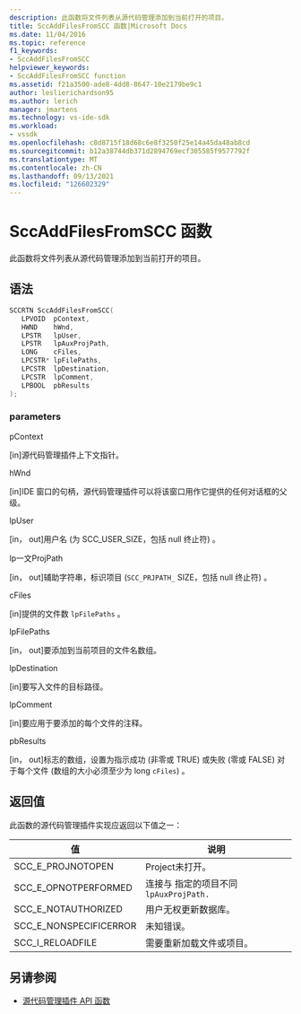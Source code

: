 ```yaml
---
description: 此函数将文件列表从源代码管理添加到当前打开的项目。
title: SccAddFilesFromSCC 函数|Microsoft Docs
ms.date: 11/04/2016
ms.topic: reference
f1_keywords:
- SccAddFilesFromSCC
helpviewer_keywords:
- SccAddFilesFromSCC function
ms.assetid: f21a3500-ade8-4dd8-8647-10e2179be9c1
author: leslierichardson95
ms.author: lerich
manager: jmartens
ms.technology: vs-ide-sdk
ms.workload:
- vssdk
ms.openlocfilehash: c8d8715f18d68c6e8f3250f25e14a45da48ab8cd
ms.sourcegitcommit: b12a38744db371d2894769ecf305585f9577792f
ms.translationtype: MT
ms.contentlocale: zh-CN
ms.lasthandoff: 09/13/2021
ms.locfileid: "126602329"
---
```

# <a name="sccaddfilesfromscc-function"></a>SccAddFilesFromSCC 函数
此函数将文件列表从源代码管理添加到当前打开的项目。

## <a name="syntax"></a>语法

```cpp
SCCRTN SccAddFilesFromSCC(
   LPVOID  pContext,
   HWND    hWnd,
   LPSTR   lpUser,
   LPSTR   lpAuxProjPath,
   LONG    cFiles,
   LPCSTR* lpFilePaths,
   LPCSTR  lpDestination,
   LPCSTR  lpComment,
   LPBOOL  pbResults
);
```

### <a name="parameters"></a>parameters
 pContext

[in]源代码管理插件上下文指针。

 hWnd

[in]IDE 窗口的句柄，源代码管理插件可以将该窗口用作它提供的任何对话框的父级。

 lpUser

[in， out]用户名 (为 SCC_USER_SIZE，包括 null 终止符) 。

 lp一文ProjPath

[in， out]辅助字符串，标识项目 (`SCC_PRJPATH_` SIZE，包括 null 终止符) 。

 cFiles

[in]提供的文件数 `lpFilePaths` 。

 lpFilePaths

[in， out]要添加到当前项目的文件名数组。

 lpDestination

[in]要写入文件的目标路径。

 lpComment

[in]要应用于要添加的每个文件的注释。

 pbResults

[in， out]标志的数组，设置为指示成功 (非零或 TRUE) 或失败 (零或 FALSE) 对于每个文件 (数组的大小必须至少为 long `cFiles`) 。

## <a name="return-value"></a>返回值
 此函数的源代码管理插件实现应返回以下值之一：

|值|说明|
|-----------|-----------------|
|SCC_E_PROJNOTOPEN|Project未打开。|
|SCC_E_OPNOTPERFORMED|连接与 指定的项目不同 `lpAuxProjPath.`|
|SCC_E_NOTAUTHORIZED|用户无权更新数据库。|
|SCC_E_NONSPECIFICERROR|未知错误。|
|SCC_I_RELOADFILE|需要重新加载文件或项目。|

## <a name="see-also"></a>另请参阅
- [源代码管理插件 API 函数](../extensibility/source-control-plug-in-api-functions.md)
